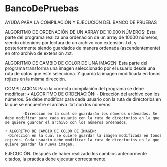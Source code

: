 # BancoDePruebas

AYUDA PARA LA COMPILACIÓN Y EJECUCIÓN DEL BANCO DE PRUEBAS

ALGORITMO DE ORDENACIÓN DE UN ARRAY DE 10.000 NÚMEROS:
	Esta parte del programa realiza una ordenación de un array de 10000 números, siendo obtenidos por lectura de un archivo con extensión .txt, y posteriormente siendo guardados de manera ordenada (ascendentemente) en otro archivo de extensión .txt.

ALGORITMO DE CAMBIO DE COLOR DE UNA IMAGEN:
	Esta parte del programa transforma una imagen seleccionado por el usuario desde una ruta de datos que este selecciona. Y guarda la imagen modificada en tonos rojizos en la misma dirección.

COMPILACIÓN:
	Para la correcta compilación del programa se debe modificar:
    • ALGORITMO DE ORDENACIÓN:
			- Dirección del archivo con los números. Se debe modificar para cada usuario con la ruta de directorios en la que se encuentre el archivo .txt con los números.

			-Dirección en la cual se guardarán los números ordenados. Se debe modificar para cada usuario con la ruta de directorios en la que se quiere guardar el archivo con los números ordenados.

    • ALGORITMO DE CAMBIO DE COLOR DE IMAGEN:
     -Dirección en la cual se quiere guardar la imagen modificada en tonos rojizos. Cada usuario debe modificar la ruta de directorios en la que quiere guardar la nueva imagen.
     
EJECUCIÓN:
	Después de haber realizado los cambios anteriormente citados, la práctica debe ejecutar correctamente.
